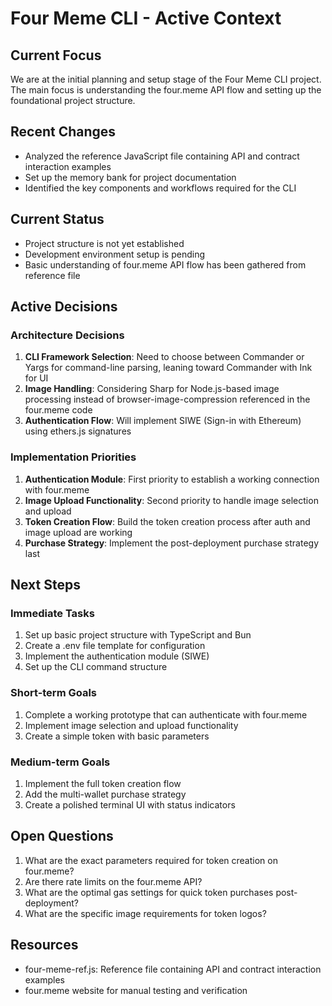 # Four Meme CLI - Active Context

## Current Focus

We are at the initial planning and setup stage of the Four Meme CLI project. The main focus is understanding the four.meme API flow and setting up the foundational project structure.

## Recent Changes

- Analyzed the reference JavaScript file containing API and contract interaction examples
- Set up the memory bank for project documentation
- Identified the key components and workflows required for the CLI

## Current Status

- Project structure is not yet established
- Development environment setup is pending
- Basic understanding of four.meme API flow has been gathered from reference file

## Active Decisions

### Architecture Decisions

1. **CLI Framework Selection**: Need to choose between Commander or Yargs for command-line parsing, leaning toward Commander with Ink for UI
2. **Image Handling**: Considering Sharp for Node.js-based image processing instead of browser-image-compression referenced in the four.meme code
3. **Authentication Flow**: Will implement SIWE (Sign-in with Ethereum) using ethers.js signatures

### Implementation Priorities

1. **Authentication Module**: First priority to establish a working connection with four.meme
2. **Image Upload Functionality**: Second priority to handle image selection and upload
3. **Token Creation Flow**: Build the token creation process after auth and image upload are working
4. **Purchase Strategy**: Implement the post-deployment purchase strategy last

## Next Steps

### Immediate Tasks

1. Set up basic project structure with TypeScript and Bun
2. Create a .env file template for configuration
3. Implement the authentication module (SIWE)
4. Set up the CLI command structure

### Short-term Goals

1. Complete a working prototype that can authenticate with four.meme
2. Implement image selection and upload functionality
3. Create a simple token with basic parameters

### Medium-term Goals

1. Implement the full token creation flow
2. Add the multi-wallet purchase strategy
3. Create a polished terminal UI with status indicators

## Open Questions

1. What are the exact parameters required for token creation on four.meme?
2. Are there rate limits on the four.meme API?
3. What are the optimal gas settings for quick token purchases post-deployment?
4. What are the specific image requirements for token logos?

## Resources

- four-meme-ref.js: Reference file containing API and contract interaction examples
- four.meme website for manual testing and verification
